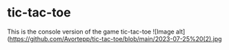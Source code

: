 # tic-tac-toe 
This is the console version of the game tic-tac-toe
![Image alt](https://github.com/Avortepp/tic-tac-toe/blob/main/2023-07-25%20(2).jpg
